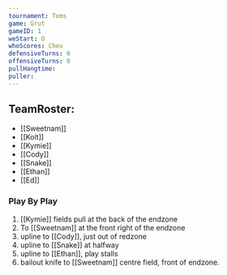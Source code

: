 ```yaml
---
tournament: Toms
game: Grut
gameID: 1
weStart: O
whoScores: Chev
defensiveTurns: 0
offensiveTurns: 0
pullHangtime:
puller:
---
```

## TeamRoster:
- [[Sweetnam]]
- [[Kolt]]
- [[Kymie]]
- [[Cody]]
- [[Snake]]
- [[Ethan]]
- [[Ed]]
### Play By Play
1. [[Kymie]] fields pull at the back of the endzone
2. To [[Sweetnam]] at the front right of the endzone
3. upline to [[Cody]], just out of redzone
4. upline to [[Snake]] at halfway
5. upline to [[Ethan]], play stalls
6. bailout knife to [[Sweetnam]] centre field, front of endzone.